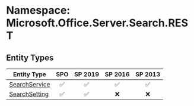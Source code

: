 # Namespace: Microsoft.Office.Server.Search.REST

## Entity Types

Entity Type | SPO | SP 2019 | SP 2016 | SP 2013
----------|:---:|:-------:|:-------:|:-------:
[SearchService](./EntityTypes/SearchService.md) | ✅ | ✅ | ✅ | ✅
[SearchSetting](./EntityTypes/SearchSetting.md) | ✅ | ✅ | ❌ | ❌